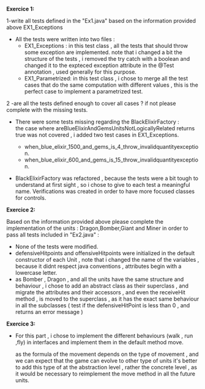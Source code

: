 **Exercice 1:**

1-write all tests defined in the "Ex1.java" based on the information provided above
EX1_Exceptions
  - All the tests were written into two files : 
    - EX1_Exceptions : in this test class , all the tests that should throw some exception are implemented. note that i changed a bit
    the structure of the tests , i removed the try catch with a boolean and changed it to the expteced exception attribute
    in the @Test annotation , used generally for this purpose.
    - EX1_Parametrized: in this test class , i chose to merge all the test cases that do the same computation
    with different values , this is the perfect case to implement a parametrized test.

2 -are all the tests defined enough to cover all cases ?  if not please complete with the missing tests.

  - There were some tests missing regarding the BlackElixirFactory :  
    the case where areBlueElixirAndGemsUnitsNotLogicallyRelated 
    returns true was not covered , i added two test cases in EX1_Exceptions.  
      - when_blue_elixir_1500_and_gems_is_4_throw_invalidquantityexception. 
      - when_blue_elixir_600_and_gems_is_15_throw_invalidquantityexception. 
          
  - BlackElixirFactory  was refactored , because the tests were a bit tough to understand at first sight , so  i chose to give to each test a meaningful name.
    Verifications was created in order to have more focused classes for controls.    
  

**Exercice 2:**

   Based on the information provided above please complete the implementation of the units : Dragon,Bomber,Giant and Miner
  in order to pass all tests included in  "Ex2.java" :
  
  - None of the tests were modified.
  - defensiveHitpoints and offensiveHitpoints were initialized in the default constructor of each Unit , note that i changed 
  the name of the variables , because it didnt respect java conventions , attributes begin with a lowercase letter.
  - as Bomber , Dragon , and all the units have the same structure and behaviour , i chose to add an abstract class 
  as their superclass , and migrate the attributes and their accessors , and even the receiveHit method , is moved to the superclass , as it has 
  the exact same behaviour in all the subclasses ( test if the defensiveHitPoint is less than 0 , and returns an error message )
  
  
**Exercice 3:**  
  
  - For this part , i chose to implement the different behaviours (walk , run ,fly) in interfaces and implement them in the
    default method move.
    
    as the formula of the movement depends on the type of movement , and we can expect that the game can evolve to other type of units
    it's better to add this type of at the abstraction level , rather the concrete level , as it would be necessary to reimplement
    the move method in all the future units. 

